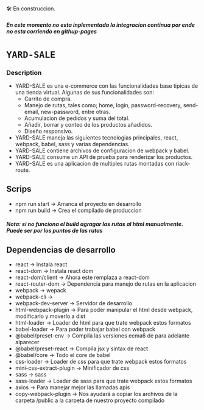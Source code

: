 🛠 En construccion.
##### En este momento no esta inplementada la integracion continua por ende no esta corriendo en githup-pages
# `YARD-SALE`
### Description
* YARD-SALE es una e-commerce con las funcionalidades base tipicas de una tienda virtual. Algunas de sus funcionalidades son:
	- Carrito de compra.
	- Manejo de rutas, tales como; home, login, password-recovery, send-email, new-password, entre otras.
	- Acumulacion de pedidos y suma del total.
	- Añadir, borrar y conteo de los productos añadidos.
	- Diseño responsivo.
* YARD-SALE maneja las siguientes tecnologias principales, react, webpack, babel, sass y varias dependencias.
* YARD-SALE contiene archivos de configuracion de webpack y babel.
* YARD-SALE consume un API de prueba para renderizar los productos.
* YARD-SALE es una aplicacion de multiples rutas montadas con riack-route.
## Scrips 
- npm run start  -> Arranca el proyecto en desarrollo
- npm run build  -> Crea el compilado de produccion
##### Nota: si no funciona el build agragar las rutas al html manualmente. Puede ser por los puntos de las rutas
## Dependencias de desarrollo 
- react            	 			-> Instala react
- react-dom        	 			-> Instala react dom
- react-dom/client        -> Ahora este remplaza a react-dom
- react-router-dom        -> Dependencia para manejo de rutas en la aplicacion
- webpack									-> wepack
- webpack-cli        			-> 
- webpack-dev-server 			-> Servidor de desarrollo
- html-webpack-plugin			-> Para poder manipular el html desde webpack, modificarlo y moverlo a dist
- html-loader				 			-> Loader de html para que trate webpack estos formatos
- babel-loader       			-> Para poder trabajar babel con webpack
- @babel/preset-env  		 	-> Compila las versiones ecma6 de para adelante alparecer
- @babel/preset-react		 	-> Compila	jsx y sintax de react
- @babel/core        		 	-> Todo el core de babel
- css-loader         		 	-> Loader de css para que trate webpack estos formatos
- mini-css-extract-plugin	-> Minificador de css 
- sass               		 	-> sass
- sass-loader        		 	-> Loader de sass para que trate webpack estos formatos
- axios                   -> Para manejar mejor las llamadas apis
- copy-webpack-plugin     -> Nos ayudará a copiar los archivos de la carpeta /public a la carpeta de nuestro proyecto compilado